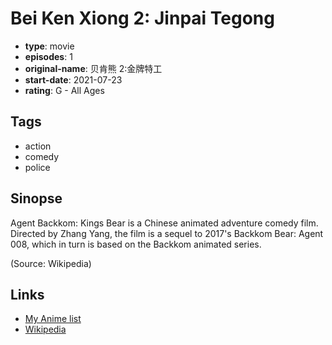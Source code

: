 # Bei Ken Xiong 2: Jinpai Tegong

-   **type**: movie
-   **episodes**: 1
-   **original-name**: 贝肯熊 2:金牌特工
-   **start-date**: 2021-07-23
-   **rating**: G - All Ages

## Tags

-   action
-   comedy
-   police

## Sinopse

Agent Backkom: Kings Bear is a Chinese animated adventure comedy film. Directed by Zhang Yang, the film is a sequel to 2017's Backkom Bear: Agent 008, which in turn is based on the Backkom animated series.

(Source: Wikipedia)

## Links

-   [My Anime list](https://myanimelist.net/anime/48123/Bei_Ken_Xiong_2__Jinpai_Tegong)
-   [Wikipedia](https://en.wikipedia.org/wiki/Agent_Backkom:_Kings_Bear)
